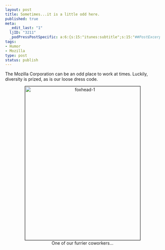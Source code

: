 ```yaml
--- 
layout: post
title: Sometimes...it is a little odd here.
published: true
meta: 
  _edit_last: "1"
  ljID: "3211"
  _podPressPostSpecific: a:6:{s:15:"itunes:subtitle";s:15:"##PostExcerpt##";s:14:"itunes:summary";s:15:"##PostExcerpt##";s:15:"itunes:keywords";s:17:"##WordPressCats##";s:13:"itunes:author";s:10:"##Global##";s:15:"itunes:explicit";s:2:"No";s:12:"itunes:block";s:2:"No";}
tags: 
- Humor
- Mozilla
type: post
status: publish
---
```

The Mozilla Corporation can be an odd place to work at times. Luckily, diversity is prized, as is our loose dress code.
<p align="center"><a href="http://www.flickr.com/photos/albill/2401229323/" title="foxhead-1 by albill, on Flickr"><img src="http://farm3.static.flickr.com/2202/2401229323_c64019fe2d.jpg" width="375" height="500" border="1" alt="foxhead-1" /></a><br>One of our furrier coworkers...</p>
